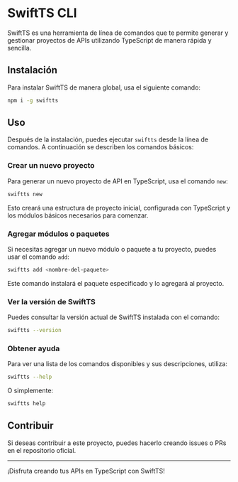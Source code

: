 
# SwiftTS CLI

SwiftTS es una herramienta de línea de comandos que te permite generar y gestionar proyectos de APIs utilizando TypeScript de manera rápida y sencilla.

## Instalación

Para instalar SwiftTS de manera global, usa el siguiente comando:

```bash
npm i -g swiftts
```

## Uso

Después de la instalación, puedes ejecutar `swiftts` desde la línea de comandos. A continuación se describen los comandos básicos:

### Crear un nuevo proyecto

Para generar un nuevo proyecto de API en TypeScript, usa el comando `new`:

```bash
swiftts new
```

Esto creará una estructura de proyecto inicial, configurada con TypeScript y los módulos básicos necesarios para comenzar.

### Agregar módulos o paquetes

Si necesitas agregar un nuevo módulo o paquete a tu proyecto, puedes usar el comando `add`:

```bash
swiftts add <nombre-del-paquete>
```

Este comando instalará el paquete especificado y lo agregará al proyecto.

### Ver la versión de SwiftTS

Puedes consultar la versión actual de SwiftTS instalada con el comando:

```bash
swiftts --version
```

### Obtener ayuda

Para ver una lista de los comandos disponibles y sus descripciones, utiliza:

```bash
swiftts --help
```

O simplemente:

```bash
swiftts help
```

## Contribuir

Si deseas contribuir a este proyecto, puedes hacerlo creando issues o PRs en el repositorio oficial.

---

¡Disfruta creando tus APIs en TypeScript con SwiftTS!
